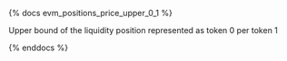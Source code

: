 {% docs evm_positions_price_upper_0_1 %}

Upper bound of the liquidity position represented as token 0 per token 1

{% enddocs %}
